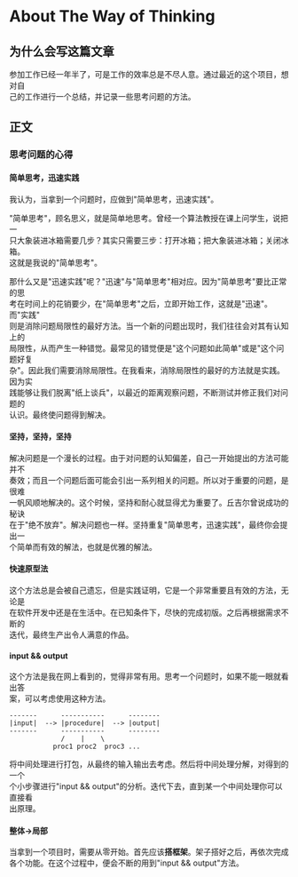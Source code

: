 # About The Way of Thinking

## 为什么会写这篇文章  
参加工作已经一年半了，可是工作的效率总是不尽人意。通过最近的这个项目，想对自  
己的工作进行一个总结，并记录一些思考问题的方法。

## 正文

### 思考问题的心得  
#### 简单思考，迅速实践  
我认为，当拿到一个问题时，应做到"简单思考，迅速实践"。  

"简单思考"，顾名思义，就是简单地思考。曾经一个算法教授在课上问学生，说把一  
只大象装进冰箱需要几步？其实只需要三步：打开冰箱；把大象装进冰箱；关闭冰箱。   
这就是我说的"简单思考"。  

那什么又是"迅速实践"呢？"迅速"与"简单思考"相对应。因为"简单思考"要比正常的思  
考在时间上的花销要少，在"简单思考"之后，立即开始工作，这就是"迅速"。而"实践"  
则是消除问题局限性的最好方法。当一个新的问题出现时，我们往往会对其有认知上的  
局限性，从而产生一种错觉。最常见的错觉便是"这个问题如此简单"或是"这个问题好复  
杂"。因此我们需要消除局限性。在我看来，消除局限性的最好的方法就是实践。因为实  
践能够让我们脱离"纸上谈兵"，以最近的距离观察问题，不断测试并修正我们对问题的  
认识。最终使问题得到解决。  

#### 坚持，坚持，坚持  
解决问题是一个漫长的过程。由于对问题的认知偏差，自己一开始提出的方法可能并不  
奏效；而且一个问题后面可能会引出一系列相关的问题。所以对于重要的问题，是很难  
一帆风顺地解决的。这个时候，坚持和耐心就显得尤为重要了。丘吉尔曾说成功的秘诀  
在于"绝不放弃"。解决问题也一样。坚持重复"简单思考，迅速实践"，最终你会提出一  
个简单而有效的解法，也就是优雅的解法。  

#### 快速原型法  
这个方法总是会被自己遗忘，但是实践证明，它是一个非常重要且有效的方法，无论是  
在软件开发中还是在生活中。在已知条件下，尽快的完成初版。之后再根据需求不断的  
迭代，最终生产出令人满意的作品。  

#### input && output  
这个方法是我在网上看到的，觉得非常有用。思考一个问题时，如果不能一眼就看出答  
案，可以考虑使用这种方法。  

    -------      -----------      --------  
    |input|  --> |procedure|  --> |output|  
    -------      -----------      --------  
                 /    |    \  
               proc1 proc2  proc3 ...  

将中间处理进行打包，从最终的输入输出去考虑。然后将中间处理分解，对得到的一个  
个小步骤进行"input && output"的分析。迭代下去，直到某一个中间处理你可以直接看  
出原理。

#### 整体->局部
当拿到一个项目时，需要从零开始。首先应该**搭框架**。架子搭好之后，再依次完成  
各个功能。在这个过程中，便会不断的用到"input && output"方法。


